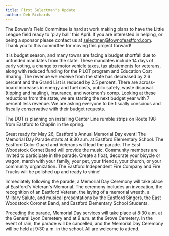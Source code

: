 ```yaml
---
title: First Selectman's Update
author: Deb Richards
---
```


The Bowen's Field Committee is hard at work making plans to have the
Little League field ready to 'play ball' this April. If you are
interested in helping, or being a sponsor please contact us at
selectmen@townofeastford.com. Thank you to this committee for moving
this project forward!

It is budget season, and many towns are facing a budget shortfall due to
unfunded mandates from the state. These mandates include 14 days of
early voting, a change to motor vehicle taxes, tax abatements for
veterans, along with reduced funding for the PILOT program and Education
Cost Sharing. The revenue we receive from the state has decreased by 2.6
percent and the Grand List is reduced by 2.5 percent. There are
across-board increases in energy and fuel costs, public safety, waste
disposal (tipping and hauling), insurance, and workmen's comp. Looking
at these reductions from the state, we are starting the next budget year
with 7 percent less revenue. We are asking everyone to be fiscally
conscious and fiscally conservative with their budget requests.

The DOT is planning on installing Center Line rumble strips on Route 198
from Eastford to Chaplin in the spring.

Great ready for May 26, Eastford's Annual Memorial Day event! The
Memorial Day Parade starts at 9:30 a.m. at Eastford Elementary School.
The Eastford Color Guard and Veterans will lead the parade. The East
Woodstock Cornet Band will provide the music. Community members are
invited to participate in the parade. Create a float, decorate your
bicycle or wagon, march with your family, your pet, your friends, your
church, or your community organization. The Eastford Independent Fire
Company and Fire Trucks will be polished up and ready to shine!

Immediately following the parade, a Memorial Day Ceremony will take
place at Eastford's Veteran's Memorial. The ceremony includes an
invocation, the recognition of an Eastford Veteran, the laying of a
memorial wreath, a Military Salute, and musical presentations by the
Eastford Singers, the East Woodstock Coronet Band, and Eastford
Elementary School Students.

Preceding the parade, Memorial Day services will take place at 8:30 a.m.
at the General Lyon Cemetery and at 9 a.m. at the Grove Cemetery. In the
event of rain, the parade will be cancelled, and the Memorial Day
Ceremony will be held at 9:30 a.m. in the school. All are welcome to
attend.
